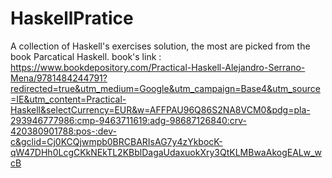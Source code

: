 # HaskellPratice
A collection of Haskell's exercises solution, the most are picked from the book Parcatical Haskell.
book's link : https://www.bookdepository.com/Practical-Haskell-Alejandro-Serrano-Mena/9781484244791?redirected=true&utm_medium=Google&utm_campaign=Base4&utm_source=IE&utm_content=Practical-Haskell&selectCurrency=EUR&w=AFFPAU96Q86S2NA8VCM0&pdg=pla-293946777986:cmp-9463711619:adg-98687126840:crv-420380901788:pos-:dev-c&gclid=Cj0KCQjwmpb0BRCBARIsAG7y4zYkbocK-qW47DHh0LcgCKkNEkTL2KBblDagaUdaxuokXry3QtKLMBwaAkogEALw_wcB
